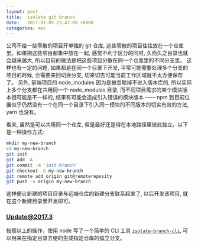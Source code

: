 ```yaml
---
layout: post
title:  isolate git branch
date:   2017-01-05 23:47:00 +0800
categories: mac
---
```


公司不给一些零散的项目开单独的 git 仓库, 这些零散的项目往往放在一个仓库里。如果把这些项目都集中放在一起, 感觉不利于区分的同时, 久而久之目录也就会越来越大, 所以目前的做法是把这些项目分散在同一个仓库里的不同分支里。
这样也有一定的问题, 如果都是在同一个目录下开发, 平常可能需要处理多个分支的项目的时候, 会需要来回切换分支, 切来切去可能当前工作区域就不太方便保存了。
另外, 前端项目的 node_modules 因为是被忽略掉不进入版本库的, 所以实际上多个分支都在共用同一个 node_modules 目录, 而不同项目需求的某个模块版本很可能是不一样的, 结果有可能会造成引入错误的模块版本 —— npm 到目前位置似乎仍然没有一个在同一个目录下引入同一模块的不同版本的切实有效的方法, yarn 也没有。

看来, 虽然是可以共用同一个仓库, 但是最好还是得在本地路径里彼此独立。以下是一种操作方式:

```bash
mkdir my-new-branch
cd my-new-branch
git init
git add -A
git commit -m 'init-branch'
git checkout -b my-new-branch
git remote add origin git@remotereposity
git push -u origin my-new-branch
```

这样便让新建的项目目录与远端仓库的新建分支联系起来了, 以后开发该项目, 就在这个新建目录里开发即可。

### Update@2017.3

按照以上的操作，使用 node 写了一个简单的 CLI 工具 [`isolate-branch-cli`](https://github.com/aprilandjan/isolate-branch-cli), 可以用来在指定目录方便的生成指定仓库的孤立分支。
